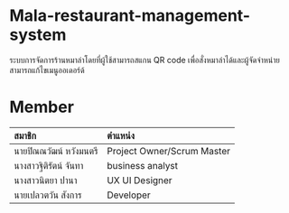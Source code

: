 # Mala-restaurant-management-system
ระบบการจัดการร้านหมาล่าโดยที่ผู้ใช้สามารถสแกน QR code เพื่อสั่งหมาล่าได้และผู้จัดจำหน่ายสามารถแก้ไขเมนูออเดอร์ด้
# Member
| สมาชิก                          | ตำแหน่ง          |
|:--------------------------------|:-----------------|
| นายปิณณวัฒน์ หวังมนตรี          | Project Owner/Scrum Master    |
| นางสาวฐิติรัตน์ จันทา           |business analyst      |
| นางสาวนิตยา ปานา               | UX UI Designer   |
| นายเปลวตวัน สังการ             | Developer        |

